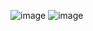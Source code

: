 ![image](https://github.com/user-attachments/assets/03cdbf49-d6d2-4787-9492-a06e78f802bd)
![image](https://github.com/user-attachments/assets/e7484fdc-b0a3-4fbe-8199-494e156c6c30)
